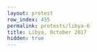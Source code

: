 ```yaml
---
layout: protest
row_index: 455
permalink: protests/libya-6
title: Libya, October 2017
hidden: true
---
```

